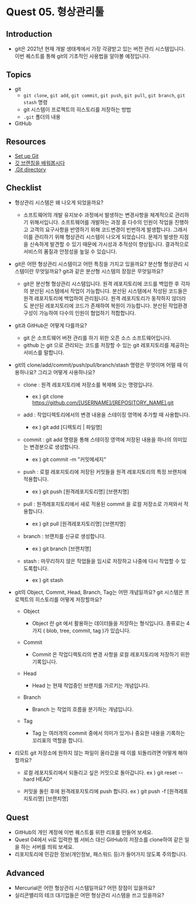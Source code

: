 # Quest 05. 형상관리툴

## Introduction
* git은 2021년 현재 개발 생태계에서 가장 각광받고 있는 버전 관리 시스템입니다. 이번 퀘스트를 통해 git의 기초적인 사용법을 알아볼 예정입니다.

## Topics
* git
  * `git clone`, `git add`, `git commit`, `git push`, `git pull`, `git branch`, `git stash` 명령
  * git 시스템이 프로젝트의 히스토리를 저장하는 방법
  * `.git` 폴더의 내용
* GitHub

## Resources
* [Set up Git](https://try.github.io)
* [깃 브랜칭을 배워봅시다](https://learngitbranching.js.org/?locale=ko)
* [.Git directory](https://githowto.com/git_internals_git_directory)

## Checklist
* 형상관리 시스템은 왜 나오게 되었을까요?
  * 소프트웨어의 개발 유지보수 과정에서 발생하는 변경사항을 체계적으로 관리하기 위해서입니다.
소프트웨어를 개발하는 과정 중 다수의 인원이 작업을 진행하고
고객의 요구사항을 반영하기 위해 코드변경이 빈번하게 발생합니다.
그래서 이를 관리하기 위해 형상관리 시스템이 나오게 되었습니다.
문제가 발생한 지점을 신속하게 발견할 수 있기 때문에 가시성과 추적성이 향상됩니다.
결과적으로 서비스의 품질과 안정성을 높일 수 있습니다.

* git은 어떤 형상관리 시스템이고 어떤 특징을 가지고 있을까요? 분산형 형상관리 시스템이란 무엇일까요? git과 같은 분산형 시스템의 장점은 무엇일까요?
  
  * git은 분산형 형상관리 시스템입니다. 
원격 레포지토리에 코드를 백업한 후 각자의 분산된 시스템에서 작업이 가능합니다.
분산된 시스템에서 작성된 코드들은 원격 레포지토리에 백업하여 관리됩니다.
원격 레포지토리가 동작하지 않더라도 분산된 레포지토리에 코드가 존재하여 복원이 가능합니다.
분산된 작업환경 구성이 가능하여 다수의 인원이 협업하기 적합합니다.

* git과 GitHub은 어떻게 다를까요?

  * git 은 소프트웨어 버젼 관리를 하기 위한 오픈 소스 소프트웨어입니다.
  * github 는 git 으로 관리되는 코드를 저장할 수 있는 git 레포지토리를 제공하는 서비스를 말합니다.
  
* git의 clone/add/commit/push/pull/branch/stash 명령은 무엇이며 어떨 때 이용하나요? 그리고 어떻게 사용하나요?

  * clone : 원격 레포지토리에 저장소를 복제해 오는 명령입니다.
    * ex ) git clone https://github.com/[USERNAME]/[REPOSITORY_NAME].git
    
  * add : 작업디렉토리에서의 변경 내용을 스테이징 영역에 추가할 때 사용합니다.
    * ex ) git add [디렉토리 | 파일명]
    
  * commit : git add 명령을 통해 스테이징 영역에 저장된 내용을 하나의 의미있는 변경분으로 생성합니다.
    * ex ) git commit -m "커밋메세지"
    
  * push : 로컬 레포지토리에 저장된 커밋들을 원격 레포지토리의 특정 브랜치에 적용합니다.
    * ex ) git push [원격레포지토리명] [브랜치명]
    
  * pull : 원격레포지토리에서 새로 적용된 commit 을 로컬 저장소로 가져와서 적용합니다.
    * ex ) git pull [원격레포지토리명] [브랜치명]
    
  * branch : 브랜치를 신규로 생성합니다.
    * ex ) git branch [브랜치명]
    
  * stash : 마무리하지 않은 작업들을 임시로 저장하고 나중에 다시 작업할 수 있도록합니다.
    * ex ) git stash
    
* git의 Object, Commit, Head, Branch, Tag는 어떤 개념일까요? git 시스템은 프로젝트의 히스토리를 어떻게 저장할까요?

  * Object
    * Object 란 git 에서 활용하는 데이터들을 저장하는 형식입니다. 종류로는 4가지 ( blob, tree, commit, tag )가 있습니다.

  * Commit
    * Commit 은 작업디렉토리의 변경 사항을 로컬 레포지토리에 저장하기 위한 기록입니다.

  * Head
    * Head 는 현재 작업중인 브랜치를 가르키는 개념입니다.
    
  * Branch
    * Branch 는 작업의 흐름을 분기하는 개념입니다.
  
  * Tag
    * Tag 는 여러개의 commit 중에서 의미가 있거나 중요한 내용을 기록하는 꼬리표의 역할을 합니다.
  
  
* 리모트 git 저장소에 원하지 않는 파일이 올라갔을 때 이를 되돌리려면 어떻게 해야 할까요?

  * 로컬 레포지토리에서 되돌리고 싶은 커밋으로 돌아갑니다. ex ) git reset --hard HEAD^

  * 커밋을 돌린 후에 원격레포지토리에 push 합니다. ex ) git push -f [원격레포지토리명] [브랜치명]
  
## Quest
* GitHub의 개인 계정에 이번 퀘스트를 위한 리포를 만들어 보세요.
* Quest 04에서 vi로 입력한 웹 서비스 대신 GitHub의 저장소를 clone하여 같은 일을 하는 서버를 띄워 보세요.
* 리포지토리에 민감한 정보(개인정보, 패스워드 등)가 들어가지 않도록 주의합니다.

## Advanced
* Mercurial은 어떤 형상관리 시스템일까요? 어떤 장점이 있을까요?
* 실리콘밸리의 테크 대기업들은 어떤 형상관리 시스템을 쓰고 있을까요?
